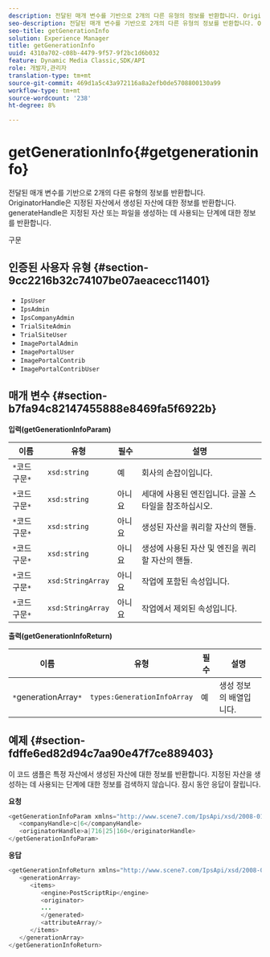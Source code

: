 ```yaml
---
description: 전달된 매개 변수를 기반으로 2개의 다른 유형의 정보를 반환합니다. OriginatorHandle은 지정된 자산에서 생성된 자산에 대한 정보를 반환합니다. generateHandle은 지정된 자산 또는 파일을 생성하는 데 사용되는 단계에 대한 정보를 반환합니다.
seo-description: 전달된 매개 변수를 기반으로 2개의 다른 유형의 정보를 반환합니다. OriginatorHandle은 지정된 자산에서 생성된 자산에 대한 정보를 반환합니다. generateHandle은 지정된 자산 또는 파일을 생성하는 데 사용되는 단계에 대한 정보를 반환합니다.
seo-title: getGenerationInfo
solution: Experience Manager
title: getGenerationInfo
uuid: 4310a702-c08b-4479-9f57-9f2bc1d6b032
feature: Dynamic Media Classic,SDK/API
role: 개발자,관리자
translation-type: tm+mt
source-git-commit: 469d1a5c43a972116a8a2efb0de5708800130a99
workflow-type: tm+mt
source-wordcount: '238'
ht-degree: 8%

---
```



# getGenerationInfo{#getgenerationinfo}

전달된 매개 변수를 기반으로 2개의 다른 유형의 정보를 반환합니다. OriginatorHandle은 지정된 자산에서 생성된 자산에 대한 정보를 반환합니다. generateHandle은 지정된 자산 또는 파일을 생성하는 데 사용되는 단계에 대한 정보를 반환합니다.

구문

## 인증된 사용자 유형 {#section-9cc2216b32c74107be07aeacecc11401}

* `IpsUser`
* `IpsAdmin`
* `IpsCompanyAdmin`
* `TrialSiteAdmin`
* `TrialSiteUser`
* `ImagePortalAdmin`
* `ImagePortalUser`
* `ImagePortalContrib`
* `ImagePortalContribUser`

## 매개 변수 {#section-b7fa94c82147455888e8469fa5f6922b}

**입력(getGenerationInfoParam)**

| 이름 | 유형 | 필수 | 설명 |
|---|---|---|---|
| `*`코드 구문`*` | `xsd:string` | 예 | 회사의 손잡이입니다. |
| `*`코드 구문`*` | `xsd:string` | 아니요 | 세대에 사용된 엔진입니다. 글꼴 스타일을 참조하십시오. |
| `*`코드 구문`*` | `xsd:string` | 아니요 | 생성된 자산을 쿼리할 자산의 핸들. |
| `*`코드 구문`*` | `xsd:string` | 아니요 | 생성에 사용된 자산 및 엔진을 쿼리할 자산의 핸들. |
| `*`코드 구문`*` | `xsd:StringArray` | 아니요 | 작업에 포함된 속성입니다. |
| `*`코드 구문`*` | `xsd:StringArray` | 아니요 | 작업에서 제외된 속성입니다. |

**출력(getGenerationInfoReturn)**

| 이름 | 유형 | 필수 | 설명 |
|---|---|---|---|
| `*`generationArray`*` | `types:GenerationInfoArray` | 예 | 생성 정보의 배열입니다. |

## 예제 {#section-fdffe6ed82d94c7aa90e47f7ce889403}

이 코드 샘플은 특정 자산에서 생성된 자산에 대한 정보를 반환합니다. 지정된 자산을 생성하는 데 사용되는 단계에 대한 정보를 검색하지 않습니다. 잠시 동안 응답이 잘립니다.

**요청**

```java
<getGenerationInfoParam xmlns="http://www.scene7.com/IpsApi/xsd/2008-01-15">
   <companyHandle>c|6</companyHandle>
   <originatorHandle>a|716|25|160</originatorHandle>
</getGenerationInfoParam>
```

**응답**

```java
<getGenerationInfoReturn xmlns="http://www.scene7.com/IpsApi/xsd/2008-01-15">
   <generationArray>
      <items>
         <engine>PostScriptRip</engine>
         <originator>
         ...
         </generated>
         <attributeArray/>
      </items>
   </generationArray>
</getGenerationInfoReturn>
```


